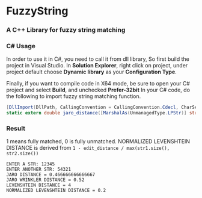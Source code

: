 # FuzzyString
### A C++ Library for fuzzy string matching

### C# Usage
In order to use it in C#, you need to call it from dll library, So first build the project in Visual Studio. In **Solution Explorer**, right click on project, under project default choose **Dynamic library** as your **Configuration Type**.

Finally, if you want to compile code in X64 mode, be sure to open your C# project and select **Build**, and unchecked **Prefer-32bit**
In your C# code, do the following to import fuzzy string matching function.

```C#
[DllImport(DllPath, CallingConvention = CallingConvention.Cdecl, CharSet = CharSet.Auto)]
static extern double jaro_distance([MarshalAs(UnmanagedType.LPStr)] string x, [MarshalAs(UnmanagedType.LPStr)] string y, int l1, int l2);
```

### Result
1 means fully matched, 0 is fully unmatched. NORMALIZED LEVENSHTEIN DISTANCE is derived from `1 - edit_distance / max(str1.size(), str2.size())`
```
ENTER A STR: 12345
ENTER ANOTHER STR: 54321
JARO DISTANCE = 0.466666666666667
JARO WRINKLER DISTANCE = 0.52
LEVENSHTEIN DISTANCE = 4
NORMALIZED LEVENSHTEIN DISTANCE = 0.2
```
